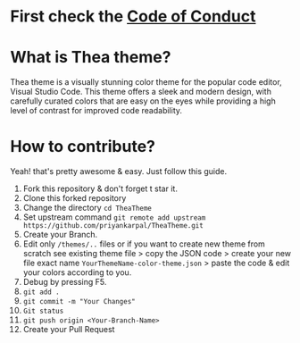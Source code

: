 # First check the [Code of Conduct](/Code-of-Conduct.md)

# What is Thea theme?

Thea theme is a visually stunning color theme for the popular code editor, Visual Studio Code. This theme offers a sleek and modern design, with carefully curated colors that are easy on the eyes while providing a high level of contrast for improved code readability.

# How to contribute?

Yeah! that's pretty awesome & easy. Just follow this guide.

1. Fork this repository & don't forget t star it.
2. Clone this forked repository
3. Change the directory `cd TheaTheme`
4. Set upstream command `git remote add upstream https://github.com/priyankarpal/TheaTheme.git`
5. Create your Branch.
6. Edit only `/themes/..` files or if you want to create new theme from scratch see existing theme file > copy the JSON code > create your new file exact name `YourThemeName-color-theme.json` > paste the code & edit your colors according to you.
7. Debug by pressing F5.
8. `git add .`
9. `git commit -m "Your Changes"`
10. `Git status`
11. `git push origin <Your-Branch-Name>`
12. Create your Pull Request
